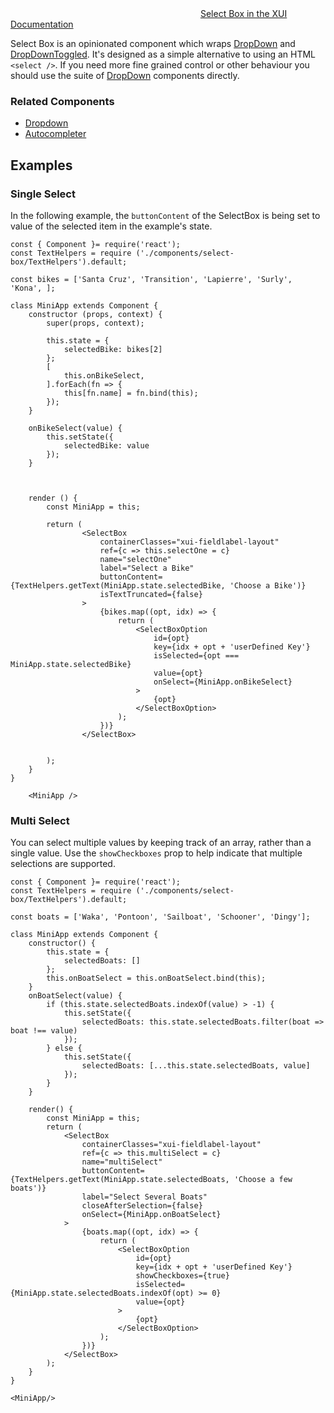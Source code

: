 <div class="xui-margin-vertical">
	<div>
		<svg focusable="false" class="xui-icon xui-icon-inline xui-icon-large xui-icon-color-blue"> <use xlink:href="#xui-icon-bookmark" role="presentation"/></svg>
		<span><a href="/section-forms.html#forms-9">Select Box in the XUI Documentation</a></span>
	</div>
</div>

Select Box is an opinionated component which wraps [DropDown](#dropdown) and [DropDownToggled](#dropdowntoggled). It's designed as a simple alternative to using an HTML `<select />`. If you need more fine grained control or other behaviour you should use the suite of [DropDown](#dropdown) components directly.

### Related Components

* [Dropdown](#dropdown)
* [Autocompleter](#autocompleter)

## Examples

### Single Select

In the following example, the `buttonContent` of the SelectBox is being set to value of the selected item in the example's state.

```
const { Component }= require('react');
const TextHelpers = require ('./components/select-box/TextHelpers').default;

const bikes = ['Santa Cruz', 'Transition', 'Lapierre', 'Surly', 'Kona', ];

class MiniApp extends Component {
	constructor (props, context) {
		super(props, context);

		this.state = {
			selectedBike: bikes[2]
		};
		[
			this.onBikeSelect,
		].forEach(fn => {
			this[fn.name] = fn.bind(this);
		});
	}

	onBikeSelect(value) {
		this.setState({
			selectedBike: value
		});
	}



	render () {
		const MiniApp = this;

		return (
				<SelectBox
					containerClasses="xui-fieldlabel-layout"
					ref={c => this.selectOne = c}
					name="selectOne"
					label="Select a Bike"
					buttonContent={TextHelpers.getText(MiniApp.state.selectedBike, 'Choose a Bike')}
					isTextTruncated={false}
				>
					{bikes.map((opt, idx) => {
						return (
							<SelectBoxOption
								id={opt}
								key={idx + opt + 'userDefined Key'}
								isSelected={opt === MiniApp.state.selectedBike}
								value={opt}
								onSelect={MiniApp.onBikeSelect}
							>
								{opt}
							</SelectBoxOption>
						);
					})}
				</SelectBox>


		);
	}
}

	<MiniApp />
```

### Multi Select

You can select multiple values by keeping track of an array, rather than a single value. Use the `showCheckboxes` prop to help indicate that multiple selections are supported.
```
const { Component }= require('react');
const TextHelpers = require ('./components/select-box/TextHelpers').default;

const boats = ['Waka', 'Pontoon', 'Sailboat', 'Schooner', 'Dingy'];

class MiniApp extends Component {
	constructor() {
		this.state = {
			selectedBoats: []
		};
		this.onBoatSelect = this.onBoatSelect.bind(this);
	}
	onBoatSelect(value) {
		if (this.state.selectedBoats.indexOf(value) > -1) {
			this.setState({
				selectedBoats: this.state.selectedBoats.filter(boat => boat !== value)
			});
		} else {
			this.setState({
				selectedBoats: [...this.state.selectedBoats, value]
			});
		}
	}

	render() {
		const MiniApp = this;
		return (
			<SelectBox
				containerClasses="xui-fieldlabel-layout"
				ref={c => this.multiSelect = c}
				name="multiSelect"
				buttonContent={TextHelpers.getText(MiniApp.state.selectedBoats, 'Choose a few boats')}
				label="Select Several Boats"
				closeAfterSelection={false}
				onSelect={MiniApp.onBoatSelect}
			>
				{boats.map((opt, idx) => {
					return (
						<SelectBoxOption
							id={opt}
							key={idx + opt + 'userDefined Key'}
							showCheckboxes={true}
							isSelected={MiniApp.state.selectedBoats.indexOf(opt) >= 0}
							value={opt}
						>
							{opt}
						</SelectBoxOption>
					);
				})}
			</SelectBox>
		);
	}
}

<MiniApp/>
```
